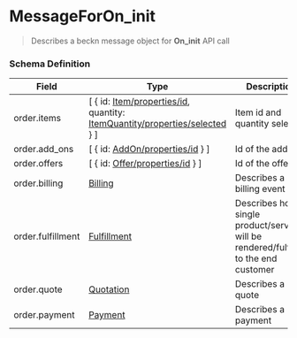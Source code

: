 MessageForOn_init
=======

>Describes a beckn message object for **On_init** API call

### Schema Definition


|**Field**|**Type**|**Description**|
|---------|--------|---------------|
|order.items| [ { id: [Item/properties/id](/Core/01_Transaction%20Layer%20Specification/Latest/Schema%20Reference/item), quantity: [ItemQuantity/properties/selected](/Core/01_Transaction%20Layer%20Specification/Latest/Schema%20Reference/itemquantity) } ] | Item id and quantity selected
|order.add_ons| [ { id: [AddOn/properties/id](/Core/01_Transaction%20Layer%20Specification/Latest/Schema%20Reference/addon) } ] | Id of the addon
|order.offers| [ { id: [Offer/properties/id](/Core/01_Transaction%20Layer%20Specification/Latest/Schema%20Reference/offer) } ] | Id of the offer
|order.billing| [Billing](/Core/01_Transaction%20Layer%20Specification/Latest/Schema%20Reference/billing) | Describes a billing event
|order.fulfillment| [Fulfillment](/Core/01_Transaction%20Layer%20Specification/Latest/Schema%20Reference/fulfillment)| Describes how a single product/service will be rendered/fulfilled to the end customer
|order.quote|[Quotation](/Core/01_Transaction%20Layer%20Specification/Latest/Schema%20Reference/quotation) |Describes a quote|
|order.payment|[Payment](/Core/01_Transaction%20Layer%20Specification/Latest/Schema%20Reference/payment)| Describes a payment